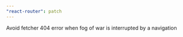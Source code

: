 ```yaml
---
"react-router": patch
---
```


Avoid fetcher 404 error when fog of war is interrupted by a navigation

